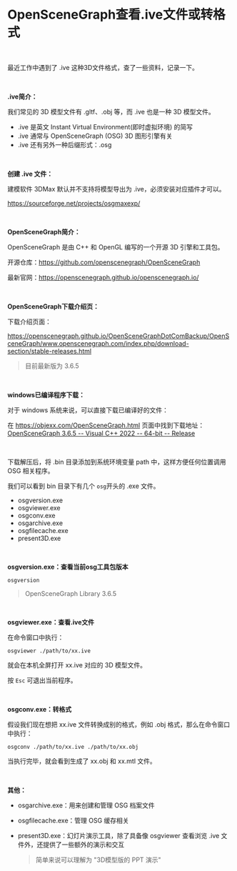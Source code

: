# OpenSceneGraph查看.ive文件或转格式



<br>

最近工作中遇到了 .ive 这种3D文件格式，查了一些资料，记录一下。



<br>

**.ive简介：**

我们常见的 3D 模型文件有 .gltf、.obj 等，而 .ive 也是一种 3D 模型文件。

* .ive 是英文 Instant Virtual Environment(即时虚拟环境) 的简写
* .ive 通常与 OpenSceneGraph (OSG) 3D 图形引擎有关
* .ive 还有另外一种后缀形式：.osg



<br>

**创建 .ive 文件：**

建模软件 3DMax 默认并不支持将模型导出为 .ive，必须安装对应插件才可以。

https://sourceforge.net/projects/osgmaxexp/



<br>

**OpenSceneGraph简介：**

OpenSceneGraph 是由 C++ 和 OpenGL 编写的一个开源 3D 引擎和工具包。

开源仓库：https://github.com/openscenegraph/OpenSceneGraph

最新官网：https://openscenegraph.github.io/openscenegraph.io/



<br>

**OpenSceneGraph下载介绍页：**

下载介绍页面：

https://openscenegraph.github.io/OpenSceneGraphDotComBackup/OpenSceneGraph/www.openscenegraph.com/index.php/download-section/stable-releases.html

> 目前最新版为 3.6.5



<br>

**windows已编译程序下载：**

对于 windows 系统来说，可以直接下载已编译好的文件：

在 https://objexx.com/OpenSceneGraph.html 页面中找到下载地址：[OpenSceneGraph 3.6.5 -- Visual C++ 2022 -- 64-bit -- Release](https://objexx.com/OpenSceneGraph/OpenSceneGraph-3.6.5-VC2022-64-Release-2023-01.7z)



<br>

下载解压后，将 .bin 目录添加到系统环境变量 path 中，这样方便任何位置调用 OSG 相关程序。

我们可以看到 bin 目录下有几个 `osg`开头的 .exe 文件。

* osgversion.exe
* osgviewer.exe
* osgconv.exe
* osgarchive.exe
* osgfilecache.exe
* present3D.exe



<br>

**osgversion.exe：查看当前osg工具包版本**

```
osgversion
```

> OpenSceneGraph Library 3.6.5



<br>

**osgviewer.exe：查看.ive文件**

在命令窗口中执行：

```
osgviewer ./path/to/xx.ive
```

就会在本机全屏打开 xx.ive 对应的 3D 模型文件。

按 `Esc` 可退出当前程序。



<br>

**osgconv.exe：转格式**

假设我们现在想把 xx.ive 文件转换成别的格式，例如 .obj 格式，那么在命令窗口中执行：

```
osgconv ./path/to/xx.ive ./path/to/xx.obj
```

当执行完毕，就会看到生成了 xx.obj 和 xx.mtl 文件。



<br>

**其他：**

* osgarchive.exe：用来创建和管理 OSG 档案文件

* osgfilecache.exe：管理 OSG 缓存相关

* present3D.exe：幻灯片演示工具，除了具备像 osgviewer 查看浏览 .ive 文件外，还提供了一些额外的演示和交互

  > 简单来说可以理解为 "3D模型版的 PPT 演示"
